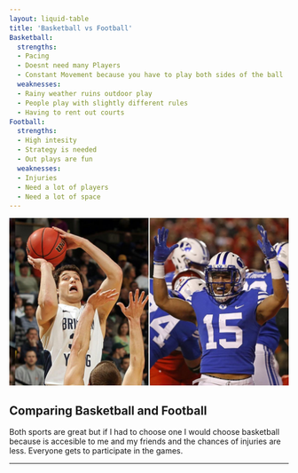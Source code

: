 ```yaml
---
layout: liquid-table
title: 'Basketball vs Football'
Basketball:
  strengths:
  - Pacing
  - Doesnt need many Players
  - Constant Movement because you have to play both sides of the ball
  weaknesses: 
  - Rainy weather ruins outdoor play
  - People play with slightly different rules
  - Having to rent out courts
Football:
  strengths: 
  - High intesity
  - Strategy is needed
  - Out plays are fun
  weaknesses: 
  - Injuries
  - Need a lot of players
  - Need a lot of space
---
```





![](/assets/img/basketball-football-best-schools-byu.jpeg)  



## Comparing Basketball and Football

Both sports are great but if I had to choose one I would choose basketball because is accesible to me and my friends and the chances of injuries are less. Everyone gets to participate in the games.  



<hr>

